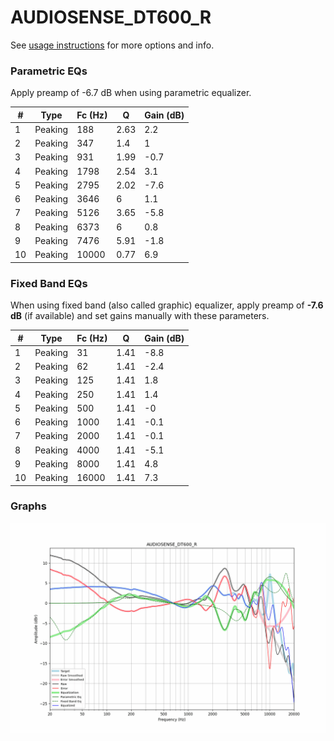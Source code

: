 # AUDIOSENSE_DT600_R
See [usage instructions](https://github.com/jaakkopasanen/AutoEq#usage) for more options and info.

### Parametric EQs
Apply preamp of -6.7 dB when using parametric equalizer.

|   # | Type    |   Fc (Hz) |    Q |   Gain (dB) |
|-----|---------|-----------|------|-------------|
|   1 | Peaking |       188 | 2.63 |         2.2 |
|   2 | Peaking |       347 | 1.4  |         1   |
|   3 | Peaking |       931 | 1.99 |        -0.7 |
|   4 | Peaking |      1798 | 2.54 |         3.1 |
|   5 | Peaking |      2795 | 2.02 |        -7.6 |
|   6 | Peaking |      3646 | 6    |         1.1 |
|   7 | Peaking |      5126 | 3.65 |        -5.8 |
|   8 | Peaking |      6373 | 6    |         0.8 |
|   9 | Peaking |      7476 | 5.91 |        -1.8 |
|  10 | Peaking |     10000 | 0.77 |         6.9 |

### Fixed Band EQs
When using fixed band (also called graphic) equalizer, apply preamp of **-7.6 dB** (if available) and set gains manually with these parameters.

|   # | Type    |   Fc (Hz) |    Q |   Gain (dB) |
|-----|---------|-----------|------|-------------|
|   1 | Peaking |        31 | 1.41 |        -8.8 |
|   2 | Peaking |        62 | 1.41 |        -2.4 |
|   3 | Peaking |       125 | 1.41 |         1.8 |
|   4 | Peaking |       250 | 1.41 |         1.4 |
|   5 | Peaking |       500 | 1.41 |        -0   |
|   6 | Peaking |      1000 | 1.41 |        -0.1 |
|   7 | Peaking |      2000 | 1.41 |        -0.1 |
|   8 | Peaking |      4000 | 1.41 |        -5.1 |
|   9 | Peaking |      8000 | 1.41 |         4.8 |
|  10 | Peaking |     16000 | 1.41 |         7.3 |

### Graphs
![](./AUDIOSENSE_DT600_R.png)
